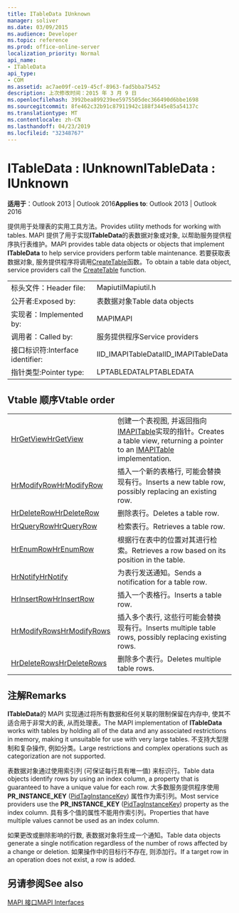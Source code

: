 ```yaml
---
title: ITableData IUnknown
manager: soliver
ms.date: 03/09/2015
ms.audience: Developer
ms.topic: reference
ms.prod: office-online-server
localization_priority: Normal
api_name:
- ITableData
api_type:
- COM
ms.assetid: ac7ae09f-ce19-45cf-8963-fad5bba75452
description: 上次修改时间：2015 年 3 月 9 日
ms.openlocfilehash: 3992bea899239ee5975505dec366490d6bbe1698
ms.sourcegitcommit: 8fe462c32b91c87911942c188f3445e85a54137c
ms.translationtype: MT
ms.contentlocale: zh-CN
ms.lasthandoff: 04/23/2019
ms.locfileid: "32348767"
---
```

# <a name="itabledata--iunknown"></a><span data-ttu-id="cfe08-103">ITableData : IUnknown</span><span class="sxs-lookup"><span data-stu-id="cfe08-103">ITableData : IUnknown</span></span>

  
  
<span data-ttu-id="cfe08-104">**适用于**：Outlook 2013 | Outlook 2016</span><span class="sxs-lookup"><span data-stu-id="cfe08-104">**Applies to**: Outlook 2013 | Outlook 2016</span></span> 
  
<span data-ttu-id="cfe08-105">提供用于处理表的实用工具方法。</span><span class="sxs-lookup"><span data-stu-id="cfe08-105">Provides utility methods for working with tables.</span></span> <span data-ttu-id="cfe08-106">MAPI 提供了用于实现**ITableData**的表数据对象或对象, 以帮助服务提供程序执行表维护。</span><span class="sxs-lookup"><span data-stu-id="cfe08-106">MAPI provides table data objects or objects that implement **ITableData** to help service providers perform table maintenance.</span></span> <span data-ttu-id="cfe08-107">若要获取表数据对象, 服务提供程序将调用[CreateTable](createtable.md)函数。</span><span class="sxs-lookup"><span data-stu-id="cfe08-107">To obtain a table data object, service providers call the [CreateTable](createtable.md) function.</span></span> 
  
|||
|:-----|:-----|
|<span data-ttu-id="cfe08-108">标头文件：</span><span class="sxs-lookup"><span data-stu-id="cfe08-108">Header file:</span></span>  <br/> |<span data-ttu-id="cfe08-109">Mapiutil</span><span class="sxs-lookup"><span data-stu-id="cfe08-109">Mapiutil.h</span></span>  <br/> |
|<span data-ttu-id="cfe08-110">公开者:</span><span class="sxs-lookup"><span data-stu-id="cfe08-110">Exposed by:</span></span>  <br/> |<span data-ttu-id="cfe08-111">表数据对象</span><span class="sxs-lookup"><span data-stu-id="cfe08-111">Table data objects</span></span>  <br/> |
|<span data-ttu-id="cfe08-112">实现者：</span><span class="sxs-lookup"><span data-stu-id="cfe08-112">Implemented by:</span></span>  <br/> |<span data-ttu-id="cfe08-113">MAPI</span><span class="sxs-lookup"><span data-stu-id="cfe08-113">MAPI</span></span>  <br/> |
|<span data-ttu-id="cfe08-114">调用者：</span><span class="sxs-lookup"><span data-stu-id="cfe08-114">Called by:</span></span>  <br/> |<span data-ttu-id="cfe08-115">服务提供程序</span><span class="sxs-lookup"><span data-stu-id="cfe08-115">Service providers</span></span>  <br/> |
|<span data-ttu-id="cfe08-116">接口标识符:</span><span class="sxs-lookup"><span data-stu-id="cfe08-116">Interface identifier:</span></span>  <br/> |<span data-ttu-id="cfe08-117">IID_IMAPITableData</span><span class="sxs-lookup"><span data-stu-id="cfe08-117">IID_IMAPITableData</span></span>  <br/> |
|<span data-ttu-id="cfe08-118">指针类型:</span><span class="sxs-lookup"><span data-stu-id="cfe08-118">Pointer type:</span></span>  <br/> |<span data-ttu-id="cfe08-119">LPTABLEDATA</span><span class="sxs-lookup"><span data-stu-id="cfe08-119">LPTABLEDATA</span></span>  <br/> |
   
## <a name="vtable-order"></a><span data-ttu-id="cfe08-120">Vtable 顺序</span><span class="sxs-lookup"><span data-stu-id="cfe08-120">Vtable order</span></span>

|||
|:-----|:-----|
|[<span data-ttu-id="cfe08-121">HrGetView</span><span class="sxs-lookup"><span data-stu-id="cfe08-121">HrGetView</span></span>](itabledata-hrgetview.md) <br/> |<span data-ttu-id="cfe08-122">创建一个表视图, 并返回指向[IMAPITable](imapitableiunknown.md)实现的指针。</span><span class="sxs-lookup"><span data-stu-id="cfe08-122">Creates a table view, returning a pointer to an [IMAPITable](imapitableiunknown.md) implementation.</span></span>  <br/> |
|[<span data-ttu-id="cfe08-123">HrModifyRow</span><span class="sxs-lookup"><span data-stu-id="cfe08-123">HrModifyRow</span></span>](itabledata-hrmodifyrow.md) <br/> |<span data-ttu-id="cfe08-124">插入一个新的表格行, 可能会替换现有行。</span><span class="sxs-lookup"><span data-stu-id="cfe08-124">Inserts a new table row, possibly replacing an existing row.</span></span>  <br/> |
|[<span data-ttu-id="cfe08-125">HrDeleteRow</span><span class="sxs-lookup"><span data-stu-id="cfe08-125">HrDeleteRow</span></span>](itabledata-hrdeleterow.md) <br/> |<span data-ttu-id="cfe08-126">删除表行。</span><span class="sxs-lookup"><span data-stu-id="cfe08-126">Deletes a table row.</span></span>  <br/> |
|[<span data-ttu-id="cfe08-127">HrQueryRow</span><span class="sxs-lookup"><span data-stu-id="cfe08-127">HrQueryRow</span></span>](itabledata-hrqueryrow.md) <br/> |<span data-ttu-id="cfe08-128">检索表行。</span><span class="sxs-lookup"><span data-stu-id="cfe08-128">Retrieves a table row.</span></span>  <br/> |
|[<span data-ttu-id="cfe08-129">HrEnumRow</span><span class="sxs-lookup"><span data-stu-id="cfe08-129">HrEnumRow</span></span>](itabledata-hrenumrow.md) <br/> |<span data-ttu-id="cfe08-130">根据行在表中的位置对其进行检索。</span><span class="sxs-lookup"><span data-stu-id="cfe08-130">Retrieves a row based on its position in the table.</span></span>  <br/> |
|[<span data-ttu-id="cfe08-131">HrNotify</span><span class="sxs-lookup"><span data-stu-id="cfe08-131">HrNotify</span></span>](itabledata-hrnotify.md) <br/> |<span data-ttu-id="cfe08-132">为表行发送通知。</span><span class="sxs-lookup"><span data-stu-id="cfe08-132">Sends a notification for a table row.</span></span>  <br/> |
|[<span data-ttu-id="cfe08-133">HrInsertRow</span><span class="sxs-lookup"><span data-stu-id="cfe08-133">HrInsertRow</span></span>](itabledata-hrinsertrow.md) <br/> |<span data-ttu-id="cfe08-134">插入一个表格行。</span><span class="sxs-lookup"><span data-stu-id="cfe08-134">Inserts a table row.</span></span>  <br/> |
|[<span data-ttu-id="cfe08-135">HrModifyRows</span><span class="sxs-lookup"><span data-stu-id="cfe08-135">HrModifyRows</span></span>](itabledata-hrmodifyrows.md) <br/> |<span data-ttu-id="cfe08-136">插入多个表行, 这些行可能会替换现有行。</span><span class="sxs-lookup"><span data-stu-id="cfe08-136">Inserts multiple table rows, possibly replacing existing rows.</span></span>  <br/> |
|[<span data-ttu-id="cfe08-137">HrDeleteRows</span><span class="sxs-lookup"><span data-stu-id="cfe08-137">HrDeleteRows</span></span>](itabledata-hrdeleterows.md) <br/> |<span data-ttu-id="cfe08-138">删除多个表行。</span><span class="sxs-lookup"><span data-stu-id="cfe08-138">Deletes multiple table rows.</span></span>  <br/> |
   
## <a name="remarks"></a><span data-ttu-id="cfe08-139">注解</span><span class="sxs-lookup"><span data-stu-id="cfe08-139">Remarks</span></span>

<span data-ttu-id="cfe08-140">**ITableData**的 MAPI 实现通过将所有数据和任何关联的限制保留在内存中, 使其不适合用于非常大的表, 从而处理表。</span><span class="sxs-lookup"><span data-stu-id="cfe08-140">The MAPI implementation of **ITableData** works with tables by holding all of the data and any associated restrictions in memory, making it unsuitable for use with very large tables.</span></span> <span data-ttu-id="cfe08-141">不支持大型限制和复杂操作, 例如分类。</span><span class="sxs-lookup"><span data-stu-id="cfe08-141">Large restrictions and complex operations such as categorization are not supported.</span></span> 
  
<span data-ttu-id="cfe08-142">表数据对象通过使用索引列 (可保证每行具有唯一值) 来标识行。</span><span class="sxs-lookup"><span data-stu-id="cfe08-142">Table data objects identify rows by using an index column, a property that is guaranteed to have a unique value for each row.</span></span> <span data-ttu-id="cfe08-143">大多数服务提供程序使用**PR_INSTANCE_KEY** ([PidTagInstanceKey](pidtaginstancekey-canonical-property.md)) 属性作为索引列。</span><span class="sxs-lookup"><span data-stu-id="cfe08-143">Most service providers use the **PR_INSTANCE_KEY** ([PidTagInstanceKey](pidtaginstancekey-canonical-property.md)) property as the index column.</span></span> <span data-ttu-id="cfe08-144">具有多个值的属性不能用作索引列。</span><span class="sxs-lookup"><span data-stu-id="cfe08-144">Properties that have multiple values cannot be used as an index column.</span></span>
  
<span data-ttu-id="cfe08-145">如果更改或删除影响的行数, 表数据对象将生成一个通知。</span><span class="sxs-lookup"><span data-stu-id="cfe08-145">Table data objects generate a single notification regardless of the number of rows affected by a change or deletion.</span></span> <span data-ttu-id="cfe08-146">如果操作中的目标行不存在, 则添加行。</span><span class="sxs-lookup"><span data-stu-id="cfe08-146">If a target row in an operation does not exist, a row is added.</span></span>
  
## <a name="see-also"></a><span data-ttu-id="cfe08-147">另请参阅</span><span class="sxs-lookup"><span data-stu-id="cfe08-147">See also</span></span>



[<span data-ttu-id="cfe08-148">MAPI 接口</span><span class="sxs-lookup"><span data-stu-id="cfe08-148">MAPI Interfaces</span></span>](mapi-interfaces.md)

